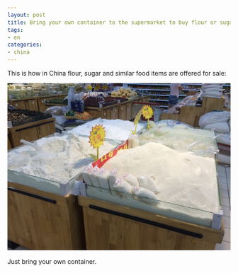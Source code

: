```yaml
---
layout: post
title: Bring your own container to the supermarket to buy flour or sugar
tags:
- en
categories:
- china
---
```

This is how in China flour, sugar and similar food items are offered for sale:

![IMG 0616](/img/posts/china/IMG_0616.jpg)

Just bring your own container.

